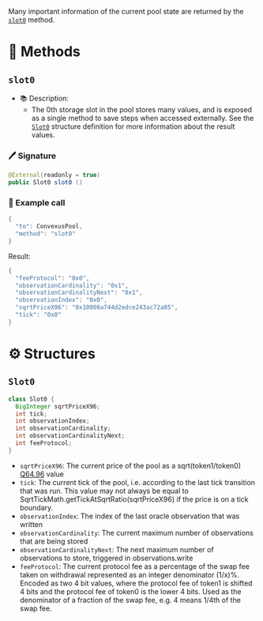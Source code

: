 
Many important information of the current pool state are returned by the [`slot0`](#slot0) method.

# 📜 Methods

## `slot0`

- 📚 Description: 
  - The 0th storage slot in the pool stores many values, and is exposed as a single method to save steps when accessed externally. See the [`Slot0`](#slot0-1) structure definition for more information about the result values.

### 🖊️ Signature

```java
@External(readonly = true)
public Slot0 slot0 ()
```

### 🧪 Example call

```java
{
  "to": ConvexusPool,
  "method": "slot0"
}
```

Result:
```java
{
  "feeProtocol": "0x0",
  "observationCardinality": "0x1",
  "observationCardinalityNext": "0x1",
  "observationIndex": "0x0",
  "sqrtPriceX96": "0x10000a744d2edce243ac72a85",
  "tick": "0x0"
}
```

# ⚙️ Structures

## `Slot0`

```java
class Slot0 {
  BigInteger sqrtPriceX96;
  int tick;
  int observationIndex;
  int observationCardinality;
  int observationCardinalityNext;
  int feeProtocol;
}
```

- `sqrtPriceX96`: The current price of the pool as a sqrt(token1/token0) [Q64.96](/commons/q6496.md) value
- `tick`: The current tick of the pool, i.e. according to the last tick transition that was run. This value may not always be equal to SqrtTickMath.getTickAtSqrtRatio(sqrtPriceX96) if the price is on a tick boundary.
- `observationIndex`: The index of the last oracle observation that was written
- `observationCardinality`: The current maximum number of observations that are being stored
- `observationCardinalityNext`: The next maximum number of observations to store, triggered in observations.write
- `feeProtocol`: The current protocol fee as a percentage of the swap fee taken on withdrawal represented as an integer denominator (1/x)%. Encoded as two 4 bit values, where the protocol fee of token1 is shifted 4 bits and the protocol fee of token0 is the lower 4 bits. Used as the denominator of a fraction of the swap fee, e.g. 4 means 1/4th of the swap fee.
